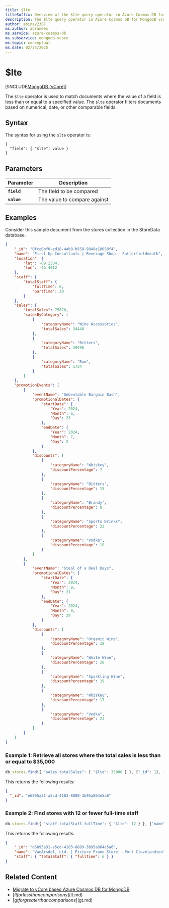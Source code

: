 ```yaml
---
title: $lte
titleSuffix: Overview of the $lte query operator in Azure Cosmos DB for MongoDB vCore
description: The $lte query operator in Azure Cosmos DB for MongoDB vCore matches documents where the value of a field is less than or equal to a specified value
author: abinav2307
ms.author: abramees
ms.service: azure-cosmos-db
ms.subservice: mongodb-vcore
ms.topic: conceptual
ms.date: 02/24/2025
---
```


# $lte

[!INCLUDE[MongoDB (vCore)](~/reusable-content/ce-skilling/azure/includes/cosmos-db/includes/appliesto-mongodb-vcore.md)]

The `$lte` operator is used to match documents where the value of a field is less than or equal to a specified value. The `$lte` operator filters documents based on numerical, date, or other comparable fields.

## Syntax

The syntax for using the `$lte` operator is:

```mongodb
{
  "field": { "$lte": value }
}
```

## Parameters

| Parameter | Description |
| --- | --- |
| **`field`** | The field to be compared|
| **`value`** | The value to compare against|

## Examples
Consider this sample document from the stores collection in the StoreData database.

```json
{
    "_id": "0fcc0bf0-ed18-4ab8-b558-9848e18058f4",
    "name": "First Up Consultants | Beverage Shop - Satterfieldmouth",
    "location": {
        "lat": -89.2384,
        "lon": -46.4012
    },
    "staff": {
        "totalStaff": {
            "fullTime": 8,
            "partTime": 20
        }
    },
    "sales": {
        "totalSales": 75670,
        "salesByCategory": [
            {
                "categoryName": "Wine Accessories",
                "totalSales": 34440
            },
            {
                "categoryName": "Bitters",
                "totalSales": 39496
            },
            {
                "categoryName": "Rum",
                "totalSales": 1734
            }
        ]
    },
    "promotionEvents": [
        {
            "eventName": "Unbeatable Bargain Bash",
            "promotionalDates": {
                "startDate": {
                    "Year": 2024,
                    "Month": 6,
                    "Day": 23
                },
                "endDate": {
                    "Year": 2024,
                    "Month": 7,
                    "Day": 2
                }
            },
            "discounts": [
                {
                    "categoryName": "Whiskey",
                    "discountPercentage": 7
                },
                {
                    "categoryName": "Bitters",
                    "discountPercentage": 15
                },
                {
                    "categoryName": "Brandy",
                    "discountPercentage": 8
                },
                {
                    "categoryName": "Sports Drinks",
                    "discountPercentage": 22
                },
                {
                    "categoryName": "Vodka",
                    "discountPercentage": 19
                }
            ]
        },
        {
            "eventName": "Steal of a Deal Days",
            "promotionalDates": {
                "startDate": {
                    "Year": 2024,
                    "Month": 9,
                    "Day": 21
                },
                "endDate": {
                    "Year": 2024,
                    "Month": 9,
                    "Day": 29
                }
            },
            "discounts": [
                {
                    "categoryName": "Organic Wine",
                    "discountPercentage": 19
                },
                {
                    "categoryName": "White Wine",
                    "discountPercentage": 20
                },
                {
                    "categoryName": "Sparkling Wine",
                    "discountPercentage": 19
                },
                {
                    "categoryName": "Whiskey",
                    "discountPercentage": 17
                },
                {
                    "categoryName": "Vodka",
                    "discountPercentage": 23
                }
            ]
        }
    ]
}
```

### Example 1: Retrieve all stores where the total sales is less than or equal to $35,000

```javascript
db.stores.find({ "sales.totalSales": { "$lte": 35000 } }, {"_id": 1}, {"limit": 1})
```

This returns the following results:
```json
{
  "_id": "e6895a31-a5cd-4103-8889-3b95a864e5a6"
}
```

### Example 2: Find stores with 12 or fewer full-time staff

```javascript
db.stores.find({ "staff.totalStaff.fullTime": { "$lte": 12 } }, {"name": 1, "staff.totalStaff.fullTime": 1}, {"limit": 1})
```

This returns the following results:
```json
{
    "_id": "e6895a31-a5cd-4103-8889-3b95a864e5a6",
    "name": "VanArsdel, Ltd. | Picture Frame Store - Port Clevelandton",
    "staff": { "totalStaff": { "fullTime": 6 } }
}
```

## Related Content

- [Migrate to vCore based Azure Cosmos DB for MongoDB](https://aka.ms/migrate-to-azure-cosmosdb-for-mongodb-vcore)
- [$lt for less than comparisons]($lt.md)
- [$gt for greater than comparisons]($gt.md)
